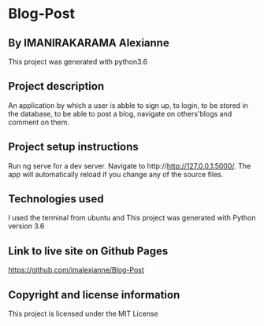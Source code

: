 # Blog-Post

## By IMANIRAKARAMA Alexianne
This project was generated with python3.6

## Project description
An application by which a user is abble to sign up, to login, to be stored in the database, to be able to post a blog, navigate on others'blogs and comment on them.


## Project setup instructions
Run ng serve for a dev server. Navigate to http://http://127.0.0.1:5000/. 
The app will automatically reload if you change any of the source files.

## Technologies used
I used the terminal from ubuntu and This project was generated with Python version 3.6



## Link to live site on Github Pages
https://github.com/imalexianne/Blog-Post

## Copyright and license information
This project is licensed under the MIT License